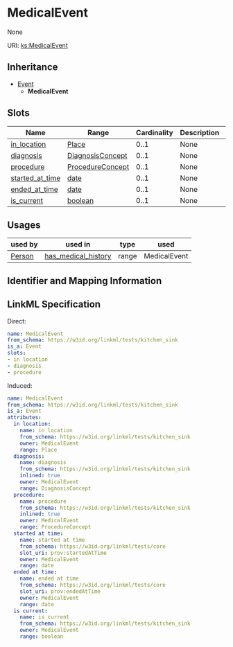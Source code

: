 # MedicalEvent

None

URI: [ks:MedicalEvent](https://w3id.org/linkml/tests/kitchen_sink/MedicalEvent)




## Inheritance

* [Event](Event.md)
    * **MedicalEvent**




## Slots

| Name | Range | Cardinality | Description  | Info |
| ---  | --- | --- | --- | --- |
| [in_location](in_location.md) | [Place](Place.md) | 0..1 | None  | . |
| [diagnosis](diagnosis.md) | [DiagnosisConcept](DiagnosisConcept.md) | 0..1 | None  | . |
| [procedure](procedure.md) | [ProcedureConcept](ProcedureConcept.md) | 0..1 | None  | . |
| [started_at_time](started_at_time.md) | [date](date.md) | 0..1 | None  | . |
| [ended_at_time](ended_at_time.md) | [date](date.md) | 0..1 | None  | . |
| [is_current](is_current.md) | [boolean](boolean.md) | 0..1 | None  | . |


## Usages


| used by | used in | type | used |
| ---  | --- | --- | --- |
| [Person](Person.md) | [has_medical_history](has_medical_history.md) | range | MedicalEvent |



## Identifier and Mapping Information






## LinkML Specification

<!-- TODO: investigate https://stackoverflow.com/questions/37606292/how-to-create-tabbed-code-blocks-in-mkdocs-or-sphinx -->

Direct:

```yaml
name: MedicalEvent
from_schema: https://w3id.org/linkml/tests/kitchen_sink
is_a: Event
slots:
- in location
- diagnosis
- procedure

```

Induced:

```yaml
name: MedicalEvent
from_schema: https://w3id.org/linkml/tests/kitchen_sink
is_a: Event
attributes:
  in location:
    name: in location
    from_schema: https://w3id.org/linkml/tests/kitchen_sink
    owner: MedicalEvent
    range: Place
  diagnosis:
    name: diagnosis
    from_schema: https://w3id.org/linkml/tests/kitchen_sink
    inlined: true
    owner: MedicalEvent
    range: DiagnosisConcept
  procedure:
    name: procedure
    from_schema: https://w3id.org/linkml/tests/kitchen_sink
    inlined: true
    owner: MedicalEvent
    range: ProcedureConcept
  started at time:
    name: started at time
    from_schema: https://w3id.org/linkml/tests/core
    slot_uri: prov:startedAtTime
    owner: MedicalEvent
    range: date
  ended at time:
    name: ended at time
    from_schema: https://w3id.org/linkml/tests/core
    slot_uri: prov:endedAtTime
    owner: MedicalEvent
    range: date
  is current:
    name: is current
    from_schema: https://w3id.org/linkml/tests/kitchen_sink
    owner: MedicalEvent
    range: boolean

```